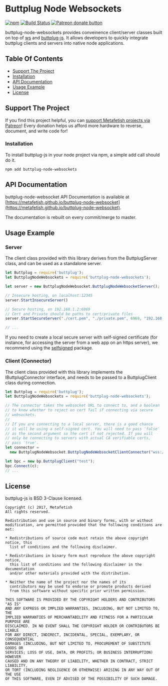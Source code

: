 # Buttplug Node Websockets

[![npm](https://img.shields.io/npm/v/buttplug-node-websockets.svg)](https://npmjs.com/package/buttplug-node-websockets) [![Build Status](https://travis-ci.org/qdot/buttplug-node-websockets.svg?branch=master)](https://travis-ci.org/metafetish/buttplug-node-websockets) [![Patreon donate button](https://img.shields.io/badge/patreon-donate-yellow.svg)](https://www.patreon.com/qdot)

buttplug-node-websockets provides conveinence client/server classes
built on top of [ws](https://github.com/websockets/ws) and
[buttplug-js](https://github.com/metafetish/buttplug-js). It allows
developers to quickly integrate buttplug clients and servers into
native node applications.

## Table Of Contents

- [Support The Project](#support-the-project)
- [Installation](#installation)
- [API Documentation](#api-documentation)
- [Usage Example](#usage-example)
- [License](#license)

## Support The Project

If you find this project helpful, you
can
[support Metafetish projects via Patreon](http://patreon.com/qdot)!
Every donation helps us afford more hardware to reverse, document, and
write code for!

### Installation

To install buttplug-js in your node project via npm, a simple add call
should do it.

```
npm add buttplug-node-websockets
```

## API Documentation

buttplug-node-websocket API Documentation is available at
[https://metafetish.github.io/buttplug-node-websocket](https://metafetish.github.io/buttplug-node-websocket).

The documentation is rebuilt on every commit/merge to master.

## Usage Example

### Server

The client class provided with this library derives from the
ButtplugServer class, and can be used as a standalone server.

```javascript
let Buttplug = require('buttplug');
let ButtplugNodeWebsockets = require('buttplug-node-websockets');

let server = new ButtplugNodeWebsocket.ButtplugNodeWebsocketServer();

// Insecure hosting, on localhost:12345
server.StartInsecureServer()

// Secure hosting, on 192.168.1.2:6969
// Cert and Private should be paths to cert/private files
server.StartSecureServer("./cert.pem", "./private.pem", 6969, "192.168.1.2");

// ...
```

If you need to create a local secure server with self-signed
certificate (for instance, for accessing the server from a web app on
an https server), we recommend using the
[selfsigned](https://www.npmjs.com/package/selfsigned) package.

### Client (Connector)

The client class provided with this library implements the
IButtplugConnector interface, and needs to be passed to a
ButtplugClient class during connection.

```javascript
let Buttplug = require('buttplug');
let ButtplugNodeWebsockets = require('buttplug-node-websockets');

// The connector takes the websocket URL to connect to, and a boolean
// to know whether to reject on cert fail if connecting via secure
// websockets.
//
// If you are connecting to a local server, there is a good chance 
// it will be using a self-signed cert. You will need to pass 'false'
// as the second argument so the cert if not rejected. If you will 
// only be connecting to servers with actual CA verifiable certs,
// pass 'true'.
let connector = 
  new ButtplugNodeWebsocket.ButtplugNodeWebsocketClientConnector("wss://localhost:12345/buttplug", false);

let bpc = new bp.ButtplugClient("test");
bpc.Connect(c);
// ...
```


## License

buttplug-js is BSD 3-Clause licensed.

    Copyright (c) 2017, Metafetish
    All rights reserved.
    
    Redistribution and use in source and binary forms, with or without
    modification, are permitted provided that the following conditions are met:
    
    * Redistributions of source code must retain the above copyright notice, this
      list of conditions and the following disclaimer.
    
    * Redistributions in binary form must reproduce the above copyright notice,
      this list of conditions and the following disclaimer in the documentation
      and/or other materials provided with the distribution.
    
    * Neither the name of the project nor the names of its
      contributors may be used to endorse or promote products derived
      from this software without specific prior written permission.
    
    THIS SOFTWARE IS PROVIDED BY THE COPYRIGHT HOLDERS AND CONTRIBUTORS "AS IS"
    AND ANY EXPRESS OR IMPLIED WARRANTIES, INCLUDING, BUT NOT LIMITED TO, THE
    IMPLIED WARRANTIES OF MERCHANTABILITY AND FITNESS FOR A PARTICULAR PURPOSE ARE
    DISCLAIMED. IN NO EVENT SHALL THE COPYRIGHT HOLDER OR CONTRIBUTORS BE LIABLE
    FOR ANY DIRECT, INDIRECT, INCIDENTAL, SPECIAL, EXEMPLARY, OR CONSEQUENTIAL
    DAMAGES (INCLUDING, BUT NOT LIMITED TO, PROCUREMENT OF SUBSTITUTE GOODS OR
    SERVICES; LOSS OF USE, DATA, OR PROFITS; OR BUSINESS INTERRUPTION) HOWEVER
    CAUSED AND ON ANY THEORY OF LIABILITY, WHETHER IN CONTRACT, STRICT LIABILITY,
    OR TORT (INCLUDING NEGLIGENCE OR OTHERWISE) ARISING IN ANY WAY OUT OF THE USE
    OF THIS SOFTWARE, EVEN IF ADVISED OF THE POSSIBILITY OF SUCH DAMAGE.
